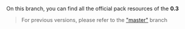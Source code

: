 On this branch, you can find all the official pack resources of the **0.3**  

> For previous versions, please refer to the ["master"](https://github.com/06-Games/Angry-Dash/tree/master) branch
